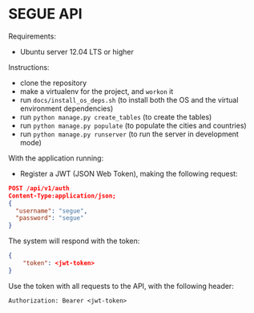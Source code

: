 # SEGUE API

Requirements:
- Ubuntu server 12.04 LTS or higher

Instructions:
- clone the repository
- make a virtualenv for the project, and ```workon``` it
- run ```docs/install_os_deps.sh``` (to install both the OS and the virtual environment dependencies)
- run ```python manage.py create_tables``` (to create the tables)
- run ```python manage.py populate``` (to populate the cities and countries)
- run ```python manage.py runserver``` (to run the server in development mode)

With the application running:
- Register a JWT (JSON Web Token), making the following request:

```json
POST /api/v1/auth
Content-Type:application/json;
{
  "username": "segue",
  "password": "segue"
}
```

The system will respond with the token:

```json
{
    "token": <jwt-token>
}
```

Use the token with all requests to the API, with the following header:
```
Authorization: Bearer <jwt-token>
```
